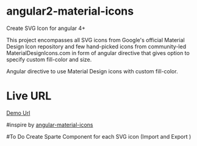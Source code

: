# angular2-material-icons

Create SVG Icon for angular 4+ 

This project encompasses all SVG icons from Google's official Material Design Icon repository and few hand-picked icons from community-led MaterialDesignIcons.com in form of angular directive that gives option to specify custom fill-color and size.

Angular  directive to use Material Design icons with custom fill-color.
# Live URL 
[Demo Url](https://mahendralife.github.io/angular2-material-icons/)

#inspire by  [angular-material-icons](https://github.com/klarsys/angular-material-icons)

#To Do
Create Sparte Component for each SVG icon (Import and Export )


